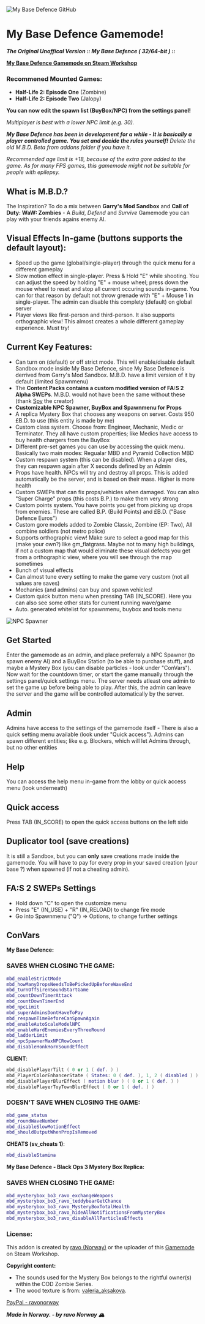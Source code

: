 ![My Base Defence GitHub](https://repository-images.githubusercontent.com/365612047/078c1480-b05d-11eb-9e15-e0b4115bc1fe)
# **My Base Defence Gamemode!**
***The Original Unoffical Version :: My Base Defence **( 32/64-bit )** ::***

**[My Base Defence Gamemode on Steam Workshop](https://steamcommunity.com/sharedfiles/filedetails/?id=2074331908)**

### Recommened Mounted Games:

* **Half-Life 2: Episode One** (Zombine)
* **Half-Life 2: Episode Two** (Jalopy)

**You can now edit the spawn list (BuyBox/NPC) from the settings panel!**

*Multiplayer is best with a lower NPC limit (e.g. 30).*

***My Base Defence has been in development for a while - It is basically a player controlled game. You set and decide the rules yourself!** Delete the old M.B.D. Beta from addons folder if you have it.*

*Recommended age limit is +18, because of the extra gore added to the game.*
*As for many FPS games, this gamemode might not be suitable for people with epilepsy.*

## What is M.B.D.?
The Inspiration? To do a mix between **Garry's Mod Sandbox** and **Call of Duty: WaW: Zombies** - A *Build*, *Defend* and *Survive* Gamemode you can play with your friends agains enemy AI.

## Visual Effects In-game (buttons supports the default layout):

* Speed up the game (global/single-player) through the quick menu for a different gameplay
* Slow motion effect in single-player. Press & Hold "E" while shooting. You can adjust the speed by holding "E" + mouse wheel; press down the mouse wheel to reset and stop all current occuring sounds in-game. You can for that reason by default not throw grenade with "E" + Mouse 1 in single-player. The admin can disable this complety (default) on global server
* Player views like first-person and third-person. It also supports orthographic view! This almost creates a whole different gameplay experience. Must try!


## Current Key Features:

* Can turn on (default) or off strict mode. This will enable/disable default Sandbox mode inside My Base Defence, since My Base Defence is derrived from Garry's Mod Sandbox. M.B.D. have a limit version of it by default (limited Spawnmenu)
* The **Content Packs contains a custom modified version of FA:S 2 Alpha SWEPs**. M.B.D. would not have been the same without these (thank [Spy](https://steamcommunity.com/id/anoosbloast) the creator)
* **Customizable NPC Spawner, BuyBox and Spawnmenu for Props**
* A replica Mystery Box that chooses any weapons on server. Costs 950 £B.D. to use (this entity is made by me)
* Custom class system. Choose from: Engineer, Mechanic, Medic or Terminator. They all have custom properties; like Medics have access to buy health chargers from the BuyBox
* Different pre-set games you can use by accessing the quick menu. Basically two main modes: Regualar MBD and Pyramid Collection MBD
* Custom respawn system (this can be disabled). When a player dies, they can respawn again after X seconds defined by an Admin
* Props have health. NPCs will try and destroy all props. This is added automatically be the server, and is based on their mass. Higher is more health
* Custom SWEPs that can fix props/vehicles when damaged. You can also "Super Charge" props (this costs B.P.) to make them very strong
* Custom points system. You have points you get from picking up drops from enemies. These are called B.P. (Build Points) and £B.D. ("Base Defence Euros")
* Custom gore models added to Zombie Classic, Zombine (EP: Two), All combine soldiers (not metro police)
* Supports orthographic view! Make sure to select a good map for this (make your own?) like gm_flatgrass. Maybe not to many high buildings, if not a custom map that would eliminate these visual defects you get from a orthographic view, where you will see through the map sometimes
* Bunch of visual effects
* Can almost tune every setting to make the game very custom (not all values are saves)
* Mechanics (and admins) can buy and spawn vehicles!
* Custom quick button menu when pressing TAB (IN_SCORE). Here you can also see some other stats for current running wave/game
* Auto. generated whitelist for spawnmenu, buybox and tools menu

![NPC Spawner](https://steamuserimages-a.akamaihd.net/ugc/1014943649046399429/E9EB5BD2127B03F4AA14D330905E358A931997C3/?imw=637&imh=358&ima=fit)

## Get Started
Enter the gamemode as an admin, and place preferraly a NPC Spawner (to spawn enemy AI) and a BuyBox Station (to be able to purchase stuff), and maybe a Mystery Box (you can disable particles - look under "ConVars"). Now wait for the countdown timer, or start the game manually through the settings panel/quick settings menu. The server needs atleast one admin to set the game up before being able to play. After this, the admin can leave the server and the game will be controlled automatically by the server.

## Admin
Admins have access to the settings of the gamemode itself - There is also a quick setting menu available (look under "Quick access"). Admins can spawn different entities; like e.g. Blockers, which will let Admins through, but no other entities

## Help
You can access the help menu in-game from the lobby or quick access menu (look underneath)

## Quick access
Press TAB (IN_SCORE) to open the quick access buttons on the left side

## Duplicator tool (save creations)
It is still a Sandbox, but you can **only** save creations made inside the gamemode. You will have to pay for every prop in your saved creation (your base ?) when spawned (if not a cheating admin).

## FA:S 2 SWEPs Settings

* Hold down "C" to open the customize menu
* Press "E" (IN_USE) + "R" (IN_RELOAD) to change fire mode
* Go into Spawnmenu ("Q") => Options, to change further settings


## ConVars
**My Base Defence:**
### SAVES WHEN CLOSING THE GAME:
```lua
mbd_enableStrictMode
mbd_howManyDropsNeedsToBePickedUpBeforeWaveEnd
mbd_turnOffSirenSoundStartGame
mbd_countDownTimerAttack
mbd_countDownTimerEnd
mbd_npcLimit
mbd_superAdminsDontHaveToPay
mbd_respawnTimeBeforeCanSpawnAgain
mbd_enableAutoScaleModelNPC
mbd_enableHardEnemiesEveryThreeRound
mbd_ladderLimit
mbd_npcSpawnerMaxNPCRowCount
mbd_disableHonkHornSoundEffect
```
**CLIENT**:
```lua
mbd_disablePlayerTilt ( 0 or 1 ( def. ) )
mbd_PlayerColorEnhancerState ( States: 0 ( def. ), 1, 2 ( disabled ) )
mbd_disablePlayerBlurEffect ( motion blur ) ( 0 or 1 ( def. ) )
mbd_disablePlayerToyTownBlurEffect ( 0 or 1 ( def. ) )
```
### **DOESN'T** SAVE WHEN CLOSING THE GAME:
```lua
mbd_game_status
mbd_roundWaveNumber
mbd_disableSlowMotionEffect
mbd_shouldOutputWhenPropIsRemoved
```
**CHEATS (sv_cheats 1)**:
```lua
mbd_disableStamina
```

**My Base Defence - Black Ops 3 Mystery Box Replica:**
### SAVES WHEN CLOSING THE GAME:
```lua
mbd_mysterybox_bo3_ravo_exchangeWeapons
mbd_mysterybox_bo3_ravo_teddybearGetChance
mbd_mysterybox_bo3_ravo_MysteryBoxTotalHealth
mbd_mysterybox_bo3_ravo_hideAllNotificationsFromMysteryBox
mbd_mysterybox_bo3_ravo_disableAllParticlesEffects
```

### License:
This addon is created by [ravo (Norway)](https://steamcommunity.com/sharedfiles/filedetails/?id=1647345157) or the uploader of this [Gamemode](https://steamcommunity.com/sharedfiles/filedetails/?id=2074331908) on Steam Workshop.

**Copyright content:**

* The sounds used for the Mystery Box belongs to the rightful owner(s) within the COD Zombie Series.
* The wood texture is from: [valeria_aksakova](https://www.freepik.com/valeria-aksakova).


[PayPal - ravonorway](https://paypal.me/ravonorway)

***Made in Norway. - by ravo Norway 🏔***
